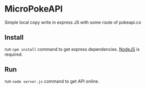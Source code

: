 # MicroPokeAPI
Simple local copy write in express JS with some route of pokeapi.co

## Install
run `npm install` command to get express dependencies. [NodeJS](https://nodejs.org/en) is required.

## Run
run `node server.js` command to get API online.